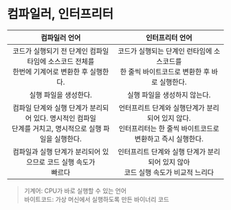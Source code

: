 # 컴파일러, 인터프리터

| 컴파일러 언어 | 인터프리터 언어 |
|:---:|:---:|
|코드가 실행되기 전 단계인 컴파일 타임에 소스코드 전체를 </br> 한번에 기계어로 변환한 후 실행한다. | 코드가 실행되는 단계인 런타임에 소스코드를 </br> 한 줄씩 바이트코드로 변환한 후 바로 실행한다.
실행 파일을 생성한다. | 실행 파일을 생성하지 않는다.
컴파일 단계와 실행 단계가 분리되어 있다. 명시적인 컴파일 </br> 단계를 거치고, 명시적으로 실행 파일을 실행한다. | 언터프리트 단계와 실행단계가 분리되어 있지 않다. </br> 인터프리터는 한 줄씩 바이트코드로 변환하고 즉시 실행한다. |
컴파일과 실행 단계가 분리되어 있으므로 코드 실행 속도가 </br> 빠르다 | 인터프리트 단계와 실행 단계가 분리되어 있지 않아 </br> 코드 실행 속도가 비교적 느리다 |

> 기계어: CPU가 바로 실행할 수 있는 언어  
> 바이트코드: 가상 머신에서 실행하도록 만든 바이너리 코드

